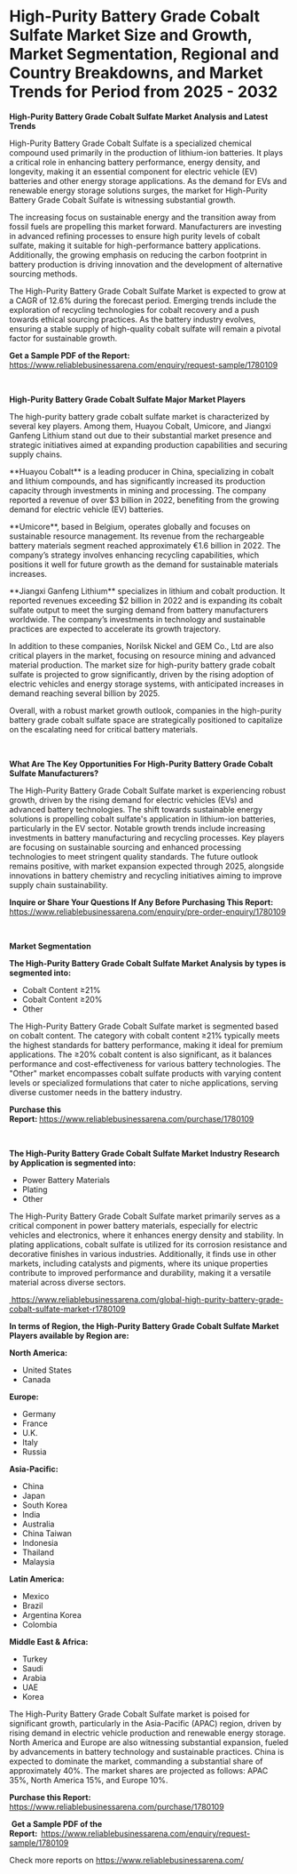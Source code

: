 <p><h1>High-Purity Battery Grade Cobalt Sulfate Market Size and Growth, Market Segmentation, Regional and Country Breakdowns, and Market Trends for Period from 2025 -  2032</h1></p><p><strong>High-Purity Battery Grade Cobalt Sulfate Market Analysis and Latest Trends</strong></p>
<p><p>High-Purity Battery Grade Cobalt Sulfate is a specialized chemical compound used primarily in the production of lithium-ion batteries. It plays a critical role in enhancing battery performance, energy density, and longevity, making it an essential component for electric vehicle (EV) batteries and other energy storage applications. As the demand for EVs and renewable energy storage solutions surges, the market for High-Purity Battery Grade Cobalt Sulfate is witnessing substantial growth.</p><p>The increasing focus on sustainable energy and the transition away from fossil fuels are propelling this market forward. Manufacturers are investing in advanced refining processes to ensure high purity levels of cobalt sulfate, making it suitable for high-performance battery applications. Additionally, the growing emphasis on reducing the carbon footprint in battery production is driving innovation and the development of alternative sourcing methods.</p><p>The High-Purity Battery Grade Cobalt Sulfate Market is expected to grow at a CAGR of 12.6% during the forecast period. Emerging trends include the exploration of recycling technologies for cobalt recovery and a push towards ethical sourcing practices. As the battery industry evolves, ensuring a stable supply of high-quality cobalt sulfate will remain a pivotal factor for sustainable growth.</p></p>
<p><strong>Get a Sample PDF of the Report:&nbsp;</strong> <a href="https://www.reliablebusinessarena.com/enquiry/request-sample/1780109?utm_campaign=3114&utm_medium=2&utm_source=Github&utm_content=ia&utm_term=25032025&utm_id=high-purity-battery-grade-cobalt-sulfate">https://www.reliablebusinessarena.com/enquiry/request-sample/1780109</a></p>
<p>&nbsp;</p>
<p><strong>High-Purity Battery Grade Cobalt Sulfate Major Market Players</strong></p>
<p><p>The high-purity battery grade cobalt sulfate market is characterized by several key players. Among them, Huayou Cobalt, Umicore, and Jiangxi Ganfeng Lithium stand out due to their substantial market presence and strategic initiatives aimed at expanding production capabilities and securing supply chains.</p><p>**Huayou Cobalt** is a leading producer in China, specializing in cobalt and lithium compounds, and has significantly increased its production capacity through investments in mining and processing. The company reported a revenue of over $3 billion in 2022, benefiting from the growing demand for electric vehicle (EV) batteries.</p><p>**Umicore**, based in Belgium, operates globally and focuses on sustainable resource management. Its revenue from the rechargeable battery materials segment reached approximately €1.6 billion in 2022. The company’s strategy involves enhancing recycling capabilities, which positions it well for future growth as the demand for sustainable materials increases.</p><p>**Jiangxi Ganfeng Lithium** specializes in lithium and cobalt production. It reported revenues exceeding $2 billion in 2022 and is expanding its cobalt sulfate output to meet the surging demand from battery manufacturers worldwide. The company’s investments in technology and sustainable practices are expected to accelerate its growth trajectory.</p><p>In addition to these companies, Norilsk Nickel and GEM Co., Ltd are also critical players in the market, focusing on resource mining and advanced material production. The market size for high-purity battery grade cobalt sulfate is projected to grow significantly, driven by the rising adoption of electric vehicles and energy storage systems, with anticipated increases in demand reaching several billion by 2025.</p><p>Overall, with a robust market growth outlook, companies in the high-purity battery grade cobalt sulfate space are strategically positioned to capitalize on the escalating need for critical battery materials.</p></p>
<p>&nbsp;</p>
<p><strong>What Are The Key Opportunities For High-Purity Battery Grade Cobalt Sulfate Manufacturers?</strong></p>
<p><p>The High-Purity Battery Grade Cobalt Sulfate market is experiencing robust growth, driven by the rising demand for electric vehicles (EVs) and advanced battery technologies. The shift towards sustainable energy solutions is propelling cobalt sulfate's application in lithium-ion batteries, particularly in the EV sector. Notable growth trends include increasing investments in battery manufacturing and recycling processes. Key players are focusing on sustainable sourcing and enhanced processing technologies to meet stringent quality standards. The future outlook remains positive, with market expansion expected through 2025, alongside innovations in battery chemistry and recycling initiatives aiming to improve supply chain sustainability.</p></p>
<p><strong>Inquire or Share Your Questions If Any Before Purchasing This Report:</strong> <a href="https://www.reliablebusinessarena.com/enquiry/pre-order-enquiry/1780109?utm_campaign=3114&utm_medium=2&utm_source=Github&utm_content=ia&utm_term=25032025&utm_id=high-purity-battery-grade-cobalt-sulfate">https://www.reliablebusinessarena.com/enquiry/pre-order-enquiry/1780109</a></p>
<p>&nbsp;</p>
<p><strong>Market Segmentation</strong></p>
<p><strong>The High-Purity Battery Grade Cobalt Sulfate Market Analysis by types is segmented into:</strong></p>
<p><ul><li>Cobalt Content ≥21%</li><li>Cobalt Content ≥20%</li><li>Other</li></ul></p>
<p><p>The High-Purity Battery Grade Cobalt Sulfate market is segmented based on cobalt content. The category with cobalt content ≥21% typically meets the highest standards for battery performance, making it ideal for premium applications. The ≥20% cobalt content is also significant, as it balances performance and cost-effectiveness for various battery technologies. The "Other" market encompasses cobalt sulfate products with varying content levels or specialized formulations that cater to niche applications, serving diverse customer needs in the battery industry.</p></p>
<p><strong>Purchase this Report:&nbsp;</strong><a href="https://www.reliablebusinessarena.com/purchase/1780109?utm_campaign=3114&utm_medium=2&utm_source=Github&utm_content=ia&utm_term=25032025&utm_id=high-purity-battery-grade-cobalt-sulfate">https://www.reliablebusinessarena.com/purchase/1780109</a></p>
<p>&nbsp;</p>
<p><strong>The High-Purity Battery Grade Cobalt Sulfate Market Industry Research by Application is segmented into:</strong></p>
<p><ul><li>Power Battery Materials</li><li>Plating</li><li>Other</li></ul></p>
<p><p>The High-Purity Battery Grade Cobalt Sulfate market primarily serves as a critical component in power battery materials, especially for electric vehicles and electronics, where it enhances energy density and stability. In plating applications, cobalt sulfate is utilized for its corrosion resistance and decorative finishes in various industries. Additionally, it finds use in other markets, including catalysts and pigments, where its unique properties contribute to improved performance and durability, making it a versatile material across diverse sectors.</p></p>
<p><a href="https://www.reliablebusinessarena.com/global-high-purity-battery-grade-cobalt-sulfate-market-r1780109?utm_campaign=3114&utm_medium=2&utm_source=Github&utm_content=ia&utm_term=25032025&utm_id=high-purity-battery-grade-cobalt-sulfate">&nbsp;https://www.reliablebusinessarena.com/global-high-purity-battery-grade-cobalt-sulfate-market-r1780109</a></p>
<p><strong>In terms of Region, the High-Purity Battery Grade Cobalt Sulfate Market Players available by Region are:</strong></p>
<p>
    <p> <strong> North America: </strong>
        <ul>
            <li>United States</li>
            <li>Canada</li>
        </ul>
        </p> 
    <p> <strong> Europe: </strong>
        <ul>
            <li>Germany</li>
            <li>France</li>
            <li>U.K.</li>
            <li>Italy</li>
            <li>Russia</li>
        </ul>
        </p> 
    <p> <strong> Asia-Pacific: </strong>
        <ul>
            <li>China</li>
            <li>Japan</li>
            <li>South Korea</li>
            <li>India</li>
            <li>Australia</li>
            <li>China Taiwan</li>
            <li>Indonesia</li>
            <li>Thailand</li>
            <li>Malaysia</li>
        </ul>
        </p> 
    <p> <strong> Latin America: </strong>
        <ul>
            <li>Mexico</li>
            <li>Brazil</li>
            <li>Argentina Korea</li>
            <li>Colombia</li>
        </ul>
        </p> 
    <p> <strong> Middle East & Africa: </strong>
        <ul>
            <li>Turkey</li>
            <li>Saudi</li>
            <li>Arabia</li>
            <li>UAE</li>
            <li>Korea</li>
        </ul>
    </p>
    </p>
<p><p>The High-Purity Battery Grade Cobalt Sulfate market is poised for significant growth, particularly in the Asia-Pacific (APAC) region, driven by rising demand in electric vehicle production and renewable energy storage. North America and Europe are also witnessing substantial expansion, fueled by advancements in battery technology and sustainable practices. China is expected to dominate the market, commanding a substantial share of approximately 40%. The market shares are projected as follows: APAC 35%, North America 15%, and Europe 10%.</p></p>
<p><strong>Purchase this Report: </strong><a href="https://www.reliablebusinessarena.com/purchase/1780109?utm_campaign=3114&utm_medium=2&utm_source=Github&utm_content=ia&utm_term=25032025&utm_id=high-purity-battery-grade-cobalt-sulfate">https://www.reliablebusinessarena.com/purchase/1780109</a></p>
<p>&nbsp;<strong>Get a Sample PDF of the Report:&nbsp;&nbsp;</strong><a href="https://www.reliablebusinessarena.com/enquiry/request-sample/1780109?utm_campaign=3114&utm_medium=2&utm_source=Github&utm_content=ia&utm_term=25032025&utm_id=high-purity-battery-grade-cobalt-sulfate">https://www.reliablebusinessarena.com/enquiry/request-sample/1780109</a></p>
<p><strong></strong></p>
<p>Check more reports on <a href="https://www.reliablebusinessarena.com/?utm_campaign=3114&utm_medium=2&utm_source=Github&utm_content=ia&utm_term=25032025&utm_id=high-purity-battery-grade-cobalt-sulfate">https://www.reliablebusinessarena.com/</a></p>